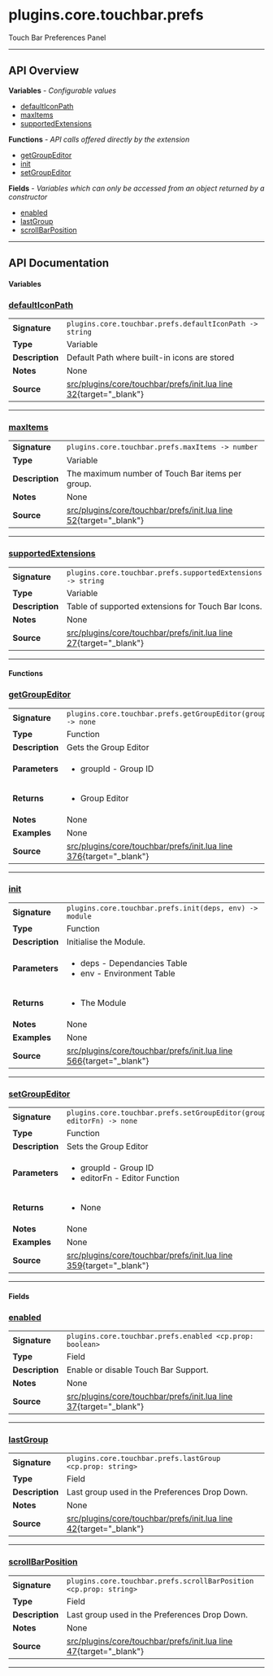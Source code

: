 # plugins.core.touchbar.prefs

Touch Bar Preferences Panel

---

## API Overview
**Variables** - _Configurable values_
 * [defaultIconPath](#defaulticonpath)
 * [maxItems](#maxitems)
 * [supportedExtensions](#supportedextensions)

**Functions** - _API calls offered directly by the extension_
 * [getGroupEditor](#getgroupeditor)
 * [init](#init)
 * [setGroupEditor](#setgroupeditor)

**Fields** - _Variables which can only be accessed from an object returned by a constructor_
 * [enabled](#enabled)
 * [lastGroup](#lastgroup)
 * [scrollBarPosition](#scrollbarposition)


---

## API Documentation

#### Variables


### [defaultIconPath](#defaulticonpath)

|                                             |                                                                                     |
| --------------------------------------------|-------------------------------------------------------------------------------------|
| **Signature**                               | `plugins.core.touchbar.prefs.defaultIconPath -> string`                                                                    |
| **Type**                                    | Variable                                                                     |
| **Description**                             | Default Path where built-in icons are stored                                                                     |
| **Notes**                                   | None |
| **Source**                                  | [src/plugins/core/touchbar/prefs/init.lua line 32](https://github.com/CommandPost/CommandPost/blob/develop/src/plugins/core/touchbar/prefs/init.lua#L32){target="_blank"} |

---


### [maxItems](#maxitems)

|                                             |                                                                                     |
| --------------------------------------------|-------------------------------------------------------------------------------------|
| **Signature**                               | `plugins.core.touchbar.prefs.maxItems -> number`                                                                    |
| **Type**                                    | Variable                                                                     |
| **Description**                             | The maximum number of Touch Bar items per group.                                                                     |
| **Notes**                                   | None |
| **Source**                                  | [src/plugins/core/touchbar/prefs/init.lua line 52](https://github.com/CommandPost/CommandPost/blob/develop/src/plugins/core/touchbar/prefs/init.lua#L52){target="_blank"} |

---


### [supportedExtensions](#supportedextensions)

|                                             |                                                                                     |
| --------------------------------------------|-------------------------------------------------------------------------------------|
| **Signature**                               | `plugins.core.touchbar.prefs.supportedExtensions -> string`                                                                    |
| **Type**                                    | Variable                                                                     |
| **Description**                             | Table of supported extensions for Touch Bar Icons.                                                                     |
| **Notes**                                   | None |
| **Source**                                  | [src/plugins/core/touchbar/prefs/init.lua line 27](https://github.com/CommandPost/CommandPost/blob/develop/src/plugins/core/touchbar/prefs/init.lua#L27){target="_blank"} |

---

#### Functions


### [getGroupEditor](#getgroupeditor)

|                                             |                                                                                     |
| --------------------------------------------|-------------------------------------------------------------------------------------|
| **Signature**                               | `plugins.core.touchbar.prefs.getGroupEditor(groupId) -> none`                                                                    |
| **Type**                                    | Function                                                                     |
| **Description**                             | Gets the Group Editor                                                                     |
| **Parameters**                              | <ul><li>groupId - Group ID</li></ul> |
| **Returns**                                 | <ul><li>Group Editor</li></ul>          |
| **Notes**                                   | None |
| **Examples**                                | None |
| **Source**                                  | [src/plugins/core/touchbar/prefs/init.lua line 376](https://github.com/CommandPost/CommandPost/blob/develop/src/plugins/core/touchbar/prefs/init.lua#L376){target="_blank"} |

---


### [init](#init)

|                                             |                                                                                     |
| --------------------------------------------|-------------------------------------------------------------------------------------|
| **Signature**                               | `plugins.core.touchbar.prefs.init(deps, env) -> module`                                                                    |
| **Type**                                    | Function                                                                     |
| **Description**                             | Initialise the Module.                                                                     |
| **Parameters**                              | <ul><li>deps - Dependancies Table</li><li>env - Environment Table</li></ul> |
| **Returns**                                 | <ul><li>The Module</li></ul>          |
| **Notes**                                   | None |
| **Examples**                                | None |
| **Source**                                  | [src/plugins/core/touchbar/prefs/init.lua line 566](https://github.com/CommandPost/CommandPost/blob/develop/src/plugins/core/touchbar/prefs/init.lua#L566){target="_blank"} |

---


### [setGroupEditor](#setgroupeditor)

|                                             |                                                                                     |
| --------------------------------------------|-------------------------------------------------------------------------------------|
| **Signature**                               | `plugins.core.touchbar.prefs.setGroupEditor(groupId, editorFn) -> none`                                                                    |
| **Type**                                    | Function                                                                     |
| **Description**                             | Sets the Group Editor                                                                     |
| **Parameters**                              | <ul><li>groupId - Group ID</li><li>editorFn - Editor Function</li></ul> |
| **Returns**                                 | <ul><li>None</li></ul>          |
| **Notes**                                   | None |
| **Examples**                                | None |
| **Source**                                  | [src/plugins/core/touchbar/prefs/init.lua line 359](https://github.com/CommandPost/CommandPost/blob/develop/src/plugins/core/touchbar/prefs/init.lua#L359){target="_blank"} |

---

#### Fields


### [enabled](#enabled)

|                                             |                                                                                     |
| --------------------------------------------|-------------------------------------------------------------------------------------|
| **Signature**                               | `plugins.core.touchbar.prefs.enabled <cp.prop: boolean>`                                                                    |
| **Type**                                    | Field                                                                     |
| **Description**                             | Enable or disable Touch Bar Support.                                                                     |
| **Notes**                                   | None |
| **Source**                                  | [src/plugins/core/touchbar/prefs/init.lua line 37](https://github.com/CommandPost/CommandPost/blob/develop/src/plugins/core/touchbar/prefs/init.lua#L37){target="_blank"} |

---


### [lastGroup](#lastgroup)

|                                             |                                                                                     |
| --------------------------------------------|-------------------------------------------------------------------------------------|
| **Signature**                               | `plugins.core.touchbar.prefs.lastGroup <cp.prop: string>`                                                                    |
| **Type**                                    | Field                                                                     |
| **Description**                             | Last group used in the Preferences Drop Down.                                                                     |
| **Notes**                                   | None |
| **Source**                                  | [src/plugins/core/touchbar/prefs/init.lua line 42](https://github.com/CommandPost/CommandPost/blob/develop/src/plugins/core/touchbar/prefs/init.lua#L42){target="_blank"} |

---


### [scrollBarPosition](#scrollbarposition)

|                                             |                                                                                     |
| --------------------------------------------|-------------------------------------------------------------------------------------|
| **Signature**                               | `plugins.core.touchbar.prefs.scrollBarPosition <cp.prop: string>`                                                                    |
| **Type**                                    | Field                                                                     |
| **Description**                             | Last group used in the Preferences Drop Down.                                                                     |
| **Notes**                                   | None |
| **Source**                                  | [src/plugins/core/touchbar/prefs/init.lua line 47](https://github.com/CommandPost/CommandPost/blob/develop/src/plugins/core/touchbar/prefs/init.lua#L47){target="_blank"} |

---

